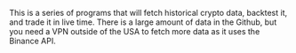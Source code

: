 This is a series of programs that will fetch historical crypto data, backtest it, and trade it in live time. There is a large amount of data in the Github, but you need a VPN outside of the USA to fetch more data as it uses the Binance API.
